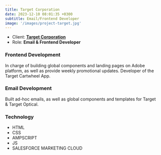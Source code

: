 ```yaml
---
title: Target Corporation
date: 2023-12-10 08:01:35 +0300
subtitle: Email/Frontend Developer
image: '/images/project-target.jpg'
---
```


<ul class="list-inline item-details">
    <li>Client:
        <strong><a href="https://www.target.com/">Target Corporation</a>
        </strong>
    </li>
    <li>Role:
        <strong>Email & Frontend Developer</strong>
    </li>
</ul>

<h3>Frontend Development</h3>
In charge of building global components and landing pages on Adobe platform, as well as provide weekly promotional updates. Developer of the Target Cartwheel App.

<h3>Email Development</h3>
Built ad-hoc emails, as well as global components and templates for Target & Target Optical.

<h3>Technology</h3>
<ul class="list-inline item-details">
    <li>HTML</li>
    <li>CSS</li>
    <li>AMPSCRIPT</li>
    <li>JS</li>
    <li>SALESFORCE MARKETING CLOUD</li>
</ul>